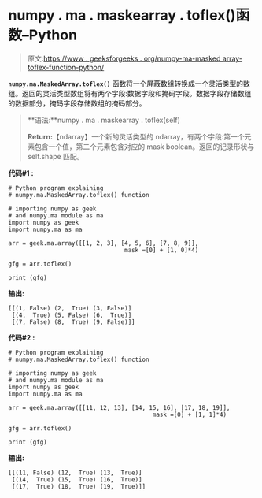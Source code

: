 # numpy . ma . maskearray . toflex()函数–Python

> 原文:[https://www . geeksforgeeks . org/numpy-ma-masked array-toflex-function-python/](https://www.geeksforgeeks.org/numpy-ma-maskedarray-toflex-function-python/)

**`numpy.ma.MaskedArray.toflex()`** 函数将一个屏蔽数组转换成一个灵活类型的数组。返回的灵活类型数组将有两个字段:数据字段和掩码字段。数据字段存储数组的数据部分，掩码字段存储数组的掩码部分。

> **语法:**numpy . ma . maskearray . toflex(self)
> 
> **Return:**【ndarray】一个新的灵活类型的 ndarray，有两个字段:第一个元素包含一个值，第二个元素包含对应的 mask boolean。返回的记录形状与 self.shape 匹配。

**代码#1 :**

```
# Python program explaining
# numpy.ma.MaskedArray.toflex() function

# importing numpy as geek 
# and numpy.ma module as ma 
import numpy as geek 
import numpy.ma as ma 

arr = geek.ma.array([[1, 2, 3], [4, 5, 6], [7, 8, 9]], 
                                 mask =[0] + [1, 0]*4)

gfg = arr.toflex()

print (gfg)
```

**输出:**

```
[[(1, False) (2,  True) (3, False)]
 [(4,  True) (5, False) (6,  True)]
 [(7, False) (8,  True) (9, False)]]

```

**代码#2 :**

```
# Python program explaining
# numpy.ma.MaskedArray.toflex() function

# importing numpy as geek 
# and numpy.ma module as ma 
import numpy as geek 
import numpy.ma as ma 

arr = geek.ma.array([[11, 12, 13], [14, 15, 16], [17, 18, 19]], 
                                         mask =[0] + [1, 1]*4)

gfg = arr.toflex()

print (gfg)
```

**输出:**

```
[[(11, False) (12,  True) (13,  True)]
 [(14,  True) (15,  True) (16,  True)]
 [(17,  True) (18,  True) (19,  True)]]

```